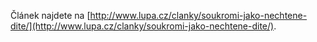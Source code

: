 <!-- dcterms:identifier = riderweblog#238 -->
<!-- dcterms:title = Soukromí jako nechtěné dítě -->
<!-- dcterms:abstract = Ochrana osobních údajů a soukromí je jedním ze zaklínadel digitálního věku. Spolu s blíže nespecifikovatelnými „bezpečnostními důvody“ je to jedno z populárních zdůvodnění kroků nejasných, nepopulárních či už na první pohled nesmyslných. Máme za tímto účelem zvláštní zákon, úřad, veletucet norem a doporučení. Jenom to soukromí nám nějak chybí. Což svádí k zamyšlení: neděláme to náhodou celé úplně špatně? -->
<!-- np9:categoryId = 2 -->
<!-- x4w:category = Lidé a jiná zvěř -->
<!-- np9:authorId = 1 -->
<!-- np9:authorEmail = michal.valasek@altairis.cz -->
<!-- dcterms:creator = Michal Altair Valášek -->
<!-- dcterms:created = 2009-12-15T20:47:40.823+01:00 -->
<!-- dcterms:dateAccepted = 2009-11-09T04:00:00+01:00 -->
<!-- x4w:alternateUrl = http://www.lupa.cz/clanky/soukromi-jako-nechtene-dite/ -->

Článek najdete na [http://www.lupa.cz/clanky/soukromi-jako-nechtene-dite/](http://www.lupa.cz/clanky/soukromi-jako-nechtene-dite/).